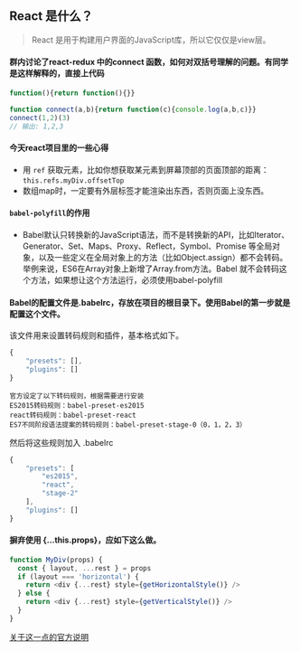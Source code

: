 ## React 是什么？
> React 是用于构建用户界面的JavaScript库，所以它仅仅是view层。

#### 群内讨论了react-redux 中的connect 函数，如何对双括号理解的问题。有同学是这样解释的，直接上代码
```js
function(){return function(){}}

function connect(a,b){return function(c){console.log(a,b,c)}}
connect(1,2)(3)
// 输出: 1,2,3
```

#### 今天react项目里的一些心得
- 用 `ref` 获取元素，比如你想获取某元素到屏幕顶部的页面顶部的距离：`this.refs.myDiv.offsetTop`
- 数组map时，一定要有外层标签才能渲染出东西，否则页面上没东西。

#### `babel-polyfill`的作用
- Babel默认只转换新的JavaScript语法，而不是转换新的API，比如Iterator、Generator、Set、Maps、Proxy、Reflect，Symbol、Promise
等全局对象，以及一些定义在全局对象上的方法（比如Object.assign）都不会转码。举例来说，ES6在Array对象上新增了Array.from方法。Babel
就不会转码这个方法，如果想让这个方法运行，必须使用babel-polyfill

#### Babel的配置文件是.babelrc，存放在项目的根目录下。使用Babel的第一步就是配置这个文件。
该文件用来设置转码规则和插件，基本格式如下。
```javascript
{
    "presets": [],
    "plugins": []
}
```
    官方设定了以下转码规则，根据需要进行安装
    ES2015转码规则：babel-preset-es2015
    react转码规则：babel-preset-react
    ES7不同阶段语法提案的转码规则：babel-preset-stage-0（0，1，2，3）
然后将这些规则加入 .babelrc
```javascript
{
    "presets": [
        "es2015",
        "react",
        "stage-2"
    ],
    "plugins": []
}
```

#### 摒弃使用 {...this.props}，应如下这么做。
```js
function MyDiv(props) {
  const { layout, ...rest } = props
  if (layout === 'horizontal') {
    return <div {...rest} style={getHorizontalStyle()} />
  } else {
    return <div {...rest} style={getVerticalStyle()} />
  }
}
```
[关于这一点的官方说明](https://facebook.github.io/react/warnings/unknown-prop.html)